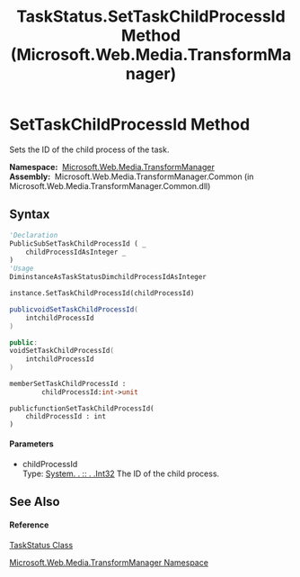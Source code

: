﻿---
title: TaskStatus.SetTaskChildProcessId Method  (Microsoft.Web.Media.TransformManager)
TOCTitle: SetTaskChildProcessId Method
ms:assetid: M:Microsoft.Web.Media.TransformManager.TaskStatus.SetTaskChildProcessId(System.Int32)
ms:mtpsurl: https://msdn.microsoft.com/en-us/library/microsoft.web.media.transformmanager.taskstatus.settaskchildprocessid(v=VS.90)
ms:contentKeyID: 35520692
ms.date: 06/14/2012
mtps_version: v=VS.90
f1_keywords:
- Microsoft.Web.Media.TransformManager.TaskStatus.SetTaskChildProcessId
dev_langs:
- CSharp
- JScript
- VB
- FSharp
- c++
api_location:
- Microsoft.Web.Media.TransformManager.Common.dll
api_name:
- Microsoft.Web.Media.TransformManager.TaskStatus.SetTaskChildProcessId
api_type:
- Managed
topic_type:
- apiref
- kbSyntax
product_family_name: VS
ROBOTS: INDEX,FOLLOW
---

# SetTaskChildProcessId Method

Sets the ID of the child process of the task.

**Namespace:**  [Microsoft.Web.Media.TransformManager](microsoft-web-media-transformmanager-namespace.md)  
**Assembly:**  Microsoft.Web.Media.TransformManager.Common (in Microsoft.Web.Media.TransformManager.Common.dll)

## Syntax

``` vb
'Declaration
PublicSubSetTaskChildProcessId ( _
    childProcessIdAsInteger _
)
'Usage
DiminstanceAsTaskStatusDimchildProcessIdAsInteger

instance.SetTaskChildProcessId(childProcessId)
```

``` csharp
publicvoidSetTaskChildProcessId(
    intchildProcessId
)
```

``` c++
public:
voidSetTaskChildProcessId(
    intchildProcessId
)
```

``` fsharp
memberSetTaskChildProcessId : 
        childProcessId:int->unit
```

``` jscript
publicfunctionSetTaskChildProcessId(
    childProcessId : int
)
```

#### Parameters

  - childProcessId  
    Type: [System. . :: . .Int32](https://msdn.microsoft.com/en-us/library/td2s409d\(v=vs.90\))  
    The ID of the child process.  

## See Also

#### Reference

[TaskStatus Class](taskstatus-class-microsoft-web-media-transformmanager.md)

[Microsoft.Web.Media.TransformManager Namespace](microsoft-web-media-transformmanager-namespace.md)

